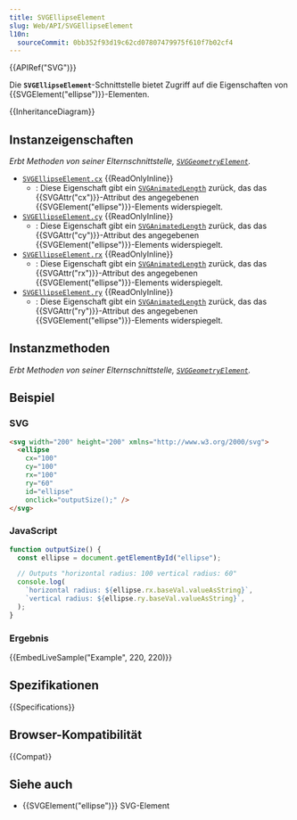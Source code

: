 ```yaml
---
title: SVGEllipseElement
slug: Web/API/SVGEllipseElement
l10n:
  sourceCommit: 0bb352f93d19c62cd07807479975f610f7b02cf4
---
```


{{APIRef("SVG")}}

Die **`SVGEllipseElement`**-Schnittstelle bietet Zugriff auf die Eigenschaften von {{SVGElement("ellipse")}}-Elementen.

{{InheritanceDiagram}}

## Instanzeigenschaften

_Erbt Methoden von seiner Elternschnittstelle, [`SVGGeometryElement`](/de/docs/Web/API/SVGGeometryElement)._

- [`SVGEllipseElement.cx`](/de/docs/Web/API/SVGEllipseElement/cx) {{ReadOnlyInline}}
  - : Diese Eigenschaft gibt ein [`SVGAnimatedLength`](/de/docs/Web/API/SVGAnimatedLength) zurück, das das {{SVGAttr("cx")}}-Attribut des angegebenen {{SVGElement("ellipse")}}-Elements widerspiegelt.
- [`SVGEllipseElement.cy`](/de/docs/Web/API/SVGEllipseElement/cy) {{ReadOnlyInline}}
  - : Diese Eigenschaft gibt ein [`SVGAnimatedLength`](/de/docs/Web/API/SVGAnimatedLength) zurück, das das {{SVGAttr("cy")}}-Attribut des angegebenen {{SVGElement("ellipse")}}-Elements widerspiegelt.
- [`SVGEllipseElement.rx`](/de/docs/Web/API/SVGEllipseElement/rx) {{ReadOnlyInline}}
  - : Diese Eigenschaft gibt ein [`SVGAnimatedLength`](/de/docs/Web/API/SVGAnimatedLength) zurück, das das {{SVGAttr("rx")}}-Attribut des angegebenen {{SVGElement("ellipse")}}-Elements widerspiegelt.
- [`SVGEllipseElement.ry`](/de/docs/Web/API/SVGEllipseElement/ry) {{ReadOnlyInline}}
  - : Diese Eigenschaft gibt ein [`SVGAnimatedLength`](/de/docs/Web/API/SVGAnimatedLength) zurück, das das {{SVGAttr("ry")}}-Attribut des angegebenen {{SVGElement("ellipse")}}-Elements widerspiegelt.

## Instanzmethoden

_Erbt Methoden von seiner Elternschnittstelle, [`SVGGeometryElement`](/de/docs/Web/API/SVGGeometryElement)._

## Beispiel

### SVG

```html
<svg width="200" height="200" xmlns="http://www.w3.org/2000/svg">
  <ellipse
    cx="100"
    cy="100"
    rx="100"
    ry="60"
    id="ellipse"
    onclick="outputSize();" />
</svg>
```

### JavaScript

```js
function outputSize() {
  const ellipse = document.getElementById("ellipse");

  // Outputs "horizontal radius: 100 vertical radius: 60"
  console.log(
    `horizontal radius: ${ellipse.rx.baseVal.valueAsString}`,
    `vertical radius: ${ellipse.ry.baseVal.valueAsString}`,
  );
}
```

### Ergebnis

{{EmbedLiveSample("Example", 220, 220)}}

## Spezifikationen

{{Specifications}}

## Browser-Kompatibilität

{{Compat}}

## Siehe auch

- {{SVGElement("ellipse")}} SVG-Element
